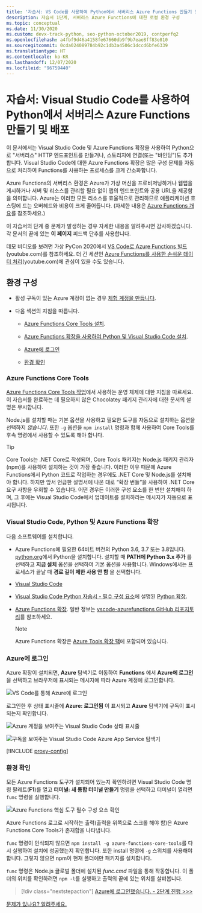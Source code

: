 ```yaml
---
title: '자습서: VS Code를 사용하여 Python에서 서버리스 Azure Functions 만들기 및 배포'
description: 자습서 1단계, 서버리스 Azure Functions에 대한 로컬 환경 구성
ms.topic: conceptual
ms.date: 11/30/2020
ms.custom: devx-track-python, seo-python-october2019, contperfq2
ms.openlocfilehash: a4fbf9d46a4158fe67660db9f9b7eae8ff83e810
ms.sourcegitcommit: 0cda024089784b92c1db3a4506c1dccd6bfe6339
ms.translationtype: HT
ms.contentlocale: ko-KR
ms.lasthandoff: 12/07/2020
ms.locfileid: "96759440"
---
```

# <a name="tutorial-create-and-deploy-serverless-azure-functions-in-python-with-visual-studio-code"></a>자습서: Visual Studio Code를 사용하여 Python에서 서버리스 Azure Functions 만들기 및 배포

이 문서에서는 Visual Studio Code 및 Azure Functions 확장을 사용하여 Python으로 "서버리스" HTTP 엔드포인트를 만들거나, 스토리지에 연결(또는 "바인딩")도 추가합니다. Visual Studio Code에 대한 Azure Functions 확장은 많은 구성 문제를 자동으로 처리하여 Functions를 사용하는 프로세스를 크게 간소화합니다.

Azure Functions의 서버리스 환경은 Azure가 가상 머신을 프로비저닝하거나 웹앱을 게시하거나 서버 및 리소스를 관리할 필요 없이 앱의 엔드포인트와 공용 URL을 제공함을 의미합니다. Azure는 이러한 모든 리소스를 효율적으로 관리하므로 애플리케이션 호스팅에 드는 오버헤드와 비용이 크게 줄어듭니다. (자세한 내용은 [Azure Functions 개요](/azure/azure-functions/functions-overview)를 참조하세요.)

이 자습서의 단계 중 문제가 발생하는 경우 자세한 내용을 알려주시면 감사하겠습니다. 각 문서의 끝에 있는 **이 페이지** 피드백 단추를 사용합니다.

데모 비디오를 보려면 가상 PyCon 2020에서 <a href="https://www.youtube.com/watch?v=9bMsdBYy-D0&feature=youtu.be&ocid=AID3006292" target="_blank">VS Code로 Azure Functions 빌드</a>(youtube.com)를 참조하세요. 더 긴 세션인 <a href="https://www.youtube.com/watch?v=PV7iy6FPjAY&feature=youtu.be&t=13&ocid=AID3006292" target="_blank">Azure Functions를 사용한 손쉬운 데이터 처리</a>(youtube.com)에 관심이 있을 수도 있습니다.

## <a name="configure-your-environment"></a>환경 구성

- 활성 구독이 있는 Azure 계정이 없는 경우 [체험 계정을 만듭니다](https://azure.microsoft.com/free/?utm_source=campaign&utm_campaign=vscode-tutorial-functions-extension&mktingSource=vscode-tutorial-functions-extension).

- 다음 섹션의 지침을 따릅니다.

  - [Azure Functions Core Tools 설치](#azure-functions-core-tools).

  - [Azure Functions 확장을 사용하여 Python 및 Visual Studio Code 설치](#visual-studio-code-python-and-the-azure-functions-extension).

  - [Azure에 로그인](#sign-in-to-azure)

  - [환경 확인](#verify-your-environment)
 
### <a name="azure-functions-core-tools"></a>Azure Functions Core Tools

[Azure Functions Core Tools 작업](/azure/azure-functions/functions-run-local#v2)에서 사용하는 운영 체제에 대한 지침을 따르세요. 이 자습서를 완료하는 데 필요하지 않은 Chocolatey 패키지 관리자에 대한 문서의 설명은 무시합니다.

Node.js를 설치할 때는 기본 옵션을 사용하고 필요한 도구를 자동으로 설치하는 옵션을 선택하지 *않습니다*.  또한 `-g` 옵션을 `npm install` 명령과 함께 사용하여 Core Tools를 후속 명령에서 사용할 수 있도록 해야 합니다.

> [!TIP]
> Core Tools는 .NET Core로 작성되며, Core Tools 패키지는 Node.js 패키지 관리자(npm)를 사용하여 설치하는 것이 가장 좋습니다. 이러한 이유 때문에 Azure Functions에서 Python 코드로 작업하는 경우에도 .NET Core 및 Node.js를 설치해야 합니다. 하지만 앞서 언급한 설명서에 나온 대로 “확장 번들”을 사용하여 .NET Core 요구 사항을 우회할 수 있습니다. 어떤 경우든 이러한 구성 요소를 한 번만 설치해야 하며, 그 후에는 Visual Studio Code에서 업데이트를 설치하라는 메시지가 자동으로 표시됩니다.

### <a name="visual-studio-code-python-and-the-azure-functions-extension"></a>Visual Studio Code, Python 및 Azure Functions 확장

다음 소프트웨어를 설치합니다.

- Azure Functions에 필요한 64비트 버전의 Python 3.6, 3.7 또는 3.8입니다. [python.org](https://www.python.org/downloads)에서 Python을 설치합니다. 설치할 때 **PATH에 Python 3.x 추가** 를 선택하고 **지금 설치** 옵션을 선택하여 기본 옵션을 사용합니다. Windows에서는 프로세스가 끝날 때 **경로 길이 제한 사용 안 함** 을 선택합니다.
- [Visual Studio Code](https://code.visualstudio.com/)
- [Visual Studio Code Python 자습서 - 필수 구성 요소](https://code.visualstudio.com/docs/python/python-tutorial)에 설명된 [Python 확장](https://marketplace.visualstudio.com/items?itemName=ms-python.python).
- [Azure Functions 확장](https://marketplace.visualstudio.com/items?itemName=ms-azuretools.vscode-azurefunctions). 일반 정보는 [vscode-azurefunctions GitHub 리포지토리](https://github.com/Microsoft/vscode-azurefunctions)를 참조하세요.

    > [!NOTE]
    > Azure Functions 확장은 [Azure Tools 확장 팩](https://marketplace.visualstudio.com/items?itemName=ms-vscode.vscode-node-azure-pack)에 포함되어 있습니다.

### <a name="sign-in-to-azure"></a>Azure에 로그인

Azure 확장이 설치되면, **Azure** 탐색기로 이동하여 **Functions** 에서 **Azure에 로그인** 을 선택하고 브라우저에 표시되는 메시지에 따라 Azure 계정에 로그인합니다.

![VS Code를 통해 Azure에 로그인](media/tutorial-vs-code-serverless-python/azure-sign-in.png)

로그인한 후 상태 표시줄에 **Azure: 로그인됨** 이 표시되고 **Azure** 탐색기에 구독이 표시되는지 확인합니다.

![Azure 계정을 보여주는 Visual Studio Code 상태 표시줄](media/tutorial-vs-code-serverless-python/azure-account-status-bar.png)

![구독을 보여주는 Visual Studio Code Azure App Service 탐색기](media/tutorial-vs-code-serverless-python/azure-subscription-view.png)

[!INCLUDE [proxy-config](includes/proxy-config.md)]

### <a name="verify-your-environment"></a>환경 확인

모든 Azure Functions 도구가 설치되어 있는지 확인하려면 Visual Studio Code 명령 팔레트(**F1**)를 열고 **터미널: 새 통합 터미널 만들기** 명령을 선택하고 터미널이 열리면 `func` 명령을 실행합니다.

![Azure Functions 핵심 도구 필수 구성 요소 확인](media/tutorial-vs-code-serverless-python/check-azure-functions-tools-prerequisites-in-visual-studio-code.png)

Azure Functions 로고로 시작하는 출력(출력을 위쪽으로 스크롤 해야 함)은 Azure Functions Core Tools가 존재함을 나타냅니다.

`func` 명령이 인식되지 않으면 `npm install -g azure-functions-core-tools`를 다시 실행하여 설치에 성공했는지 확인합니다. 또한 install 명령에 `-g` 스위치를 사용해야 합니다. 그렇지 않으면 npm이 현재 폴더에만 패키지를 설치합니다.

`func` 명령은 Node.js 글로벌 폴더에 설치된 *func.cmd* 파일을 통해 작동합니다. 이 폴더의 위치를 확인하려면 `npm -l`를 실행하고 출력의 끝에 있는 위치를 살펴봅니다.

> [!div class="nextstepaction"]
> [Azure에 로그인했습니다. - 2단계 진행 >>>](tutorial-vs-code-serverless-python-02.md)

[문제가 있나요? 알려주세요.](https://aka.ms/python-functions-qs-ms-survey)
